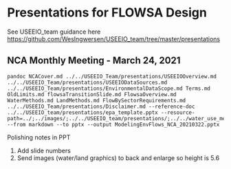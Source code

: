 # Presentations for FLOWSA Design

See USEEIO_team guidance here
https://github.com/WesIngwersen/USEEIO_team/tree/master/presentations

## NCA Monthly Meeting - March 24, 2021
```
pandoc NCACover.md ../../USEEIO_Team/presentations/USEEIOOverview.md ../../USEEIO_Team/presentations/USEEIODataSources.md ../../USEEIO_Team/presentations/EnvironmentalDataScope.md Terms.md OldLimits.md flowsaTransitionSlide.md FlowsaOverview.md WaterMethods.md LandMethods.md FlowBySectorRequirements.md ../../USEEIO_Team/presentations/Disclaimer.md --reference-doc ../../USEEIO_team/presentations/epa_template.pptx --resource-path=../;../images/;../../USEEIO_team/presentations/;../../water_use_methods/ --from markdown --to pptx --output ModelingEnvFlows_NCA_20210322.pptx
```

Polishing notes in PPT
1. Add slide numbers
2. Send images (water/land graphics) to back and enlarge so height is 5.6
